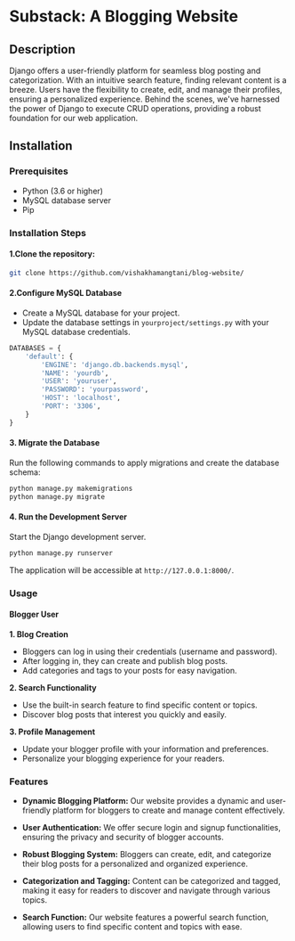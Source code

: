 


# Substack: A Blogging Website

## Description
Django offers a user-friendly platform for seamless blog posting and categorization. With an intuitive search feature, finding relevant content is a breeze. Users have the flexibility to create, edit, and manage their profiles, ensuring a personalized experience. Behind the scenes, we've harnessed the power of Django to execute CRUD operations, providing a robust foundation for our web application.

## Installation
### Prerequisites
- Python (3.6 or higher)
- MySQL database server
- Pip


### Installation Steps

#### 1.Clone the repository:
   ```sh
   git clone https://github.com/vishakhamangtani/blog-website/
   ```
#### 2.Configure MySQL Database

- Create a MySQL database for your project.
- Update the database settings in `yourproject/settings.py` with your MySQL database credentials.

```python
DATABASES = {
    'default': {
        'ENGINE': 'django.db.backends.mysql',
        'NAME': 'yourdb',
        'USER': 'youruser',
        'PASSWORD': 'yourpassword',
        'HOST': 'localhost',
        'PORT': '3306',
    }
}
```

#### 3. Migrate the Database

Run the following commands to apply migrations and create the database schema:

```bash
python manage.py makemigrations
python manage.py migrate
```

#### 4. Run the Development Server

Start the Django development server.

```bash
python manage.py runserver
```

The application will be accessible at `http://127.0.0.1:8000/`.


### Usage

#### Blogger User

**1. Blog Creation**
- Bloggers can log in using their credentials (username and password).
- After logging in, they can create and publish blog posts.
- Add categories and tags to your posts for easy navigation.


**2. Search Functionality**
- Use the built-in search feature to find specific content or topics.
- Discover blog posts that interest you quickly and easily.


**3. Profile Management**
- Update your blogger profile with your information and preferences.
- Personalize your blogging experience for your readers.


### Features

- **Dynamic Blogging Platform:** Our website provides a dynamic and user-friendly platform for bloggers to create and manage content effectively.

- **User Authentication:** We offer secure login and signup functionalities, ensuring the privacy and security of blogger accounts.

- **Robust Blogging System:** Bloggers can create, edit, and categorize their blog posts for a personalized and organized experience.

- **Categorization and Tagging:** Content can be categorized and tagged, making it easy for readers to discover and navigate through various topics.

- **Search Function:** Our website features a powerful search function, allowing users to find specific content and topics with ease.
